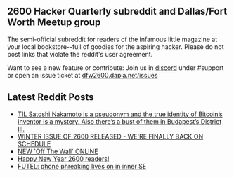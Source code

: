 ## 2600 Hacker Quarterly subreddit and Dallas/Fort Worth Meetup group
The semi-official subreddit for readers of the infamous little magazine at your local bookstore--full of goodies for the aspiring hacker. Please do not post links that violate the reddit's user agreement.

Want to see a new feature or contribute: 
Join us in [discord](https://dfw2600.dapla.net/chat) under #support or open an issue ticket at [dfw2600.dapla.net/issues](https://dfw2600.dapla.net/issues)

## Latest Reddit Posts
<!-- BLOG-POST-LIST:START -->
- [TIL Satoshi Nakamoto is a pseudonym and the true identity of Bitcoin’s inventor is a mystery. Also there’s a bust of them in Budapest’s District III.](https://www.reddit.com/r/2600/comments/18yhmqp/til_satoshi_nakamoto_is_a_pseudonym_and_the_true/)
- [WINTER ISSUE OF 2600 RELEASED - WE'RE FINALLY BACK ON SCHEDULE](https://2600.com/content/winter-issue-2600-released-were-finally-back-schedule)
- [NEW 'Off The Wall' ONLINE](https://2600.com/wall/02-01-2024)
- [Happy New Year 2600 readers!](https://www.reddit.com/r/2600/comments/18w24ne/happy_new_year_2600_readers/)
- [FUTEL: phone phreaking lives on in inner SE](https://www.reddit.com/r/2600/comments/18vmbwx/futel_phone_phreaking_lives_on_in_inner_se/)
<!-- BLOG-POST-LIST:END -->

